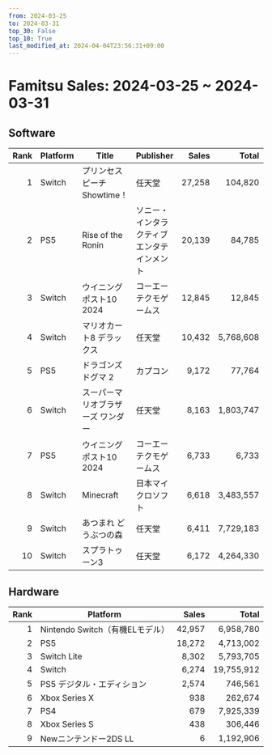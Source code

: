 ```yaml
---
from: 2024-03-25
to: 2024-03-31
top_30: False
top_10: True
last_modified_at: 2024-04-04T23:56:31+09:00
---
```

# Famitsu Sales: 2024-03-25 ~ 2024-03-31
## Software
| Rank | Platform | Title | Publisher | Sales | Total | Rate | New |
| -: | -- | -- | -- | -: | -: | -: | -- |
| 1 | Switch | プリンセスピーチ Showtime！ | 任天堂 | 27,258 | 104,820 |  |  |
| 2 | PS5 | Rise of the Ronin | ソニー・インタラクティブエンタテインメント | 20,139 | 84,785 |  |  |
| 3 | Switch | ウイニングポスト10 2024 | コーエーテクモゲームス | 12,845 | 12,845 |  | **New** |
| 4 | Switch | マリオカート8 デラックス | 任天堂 | 10,432 | 5,768,608 |  |  |
| 5 | PS5 | ドラゴンズドグマ 2 | カプコン | 9,172 | 77,764 |  |  |
| 6 | Switch | スーパーマリオブラザーズ ワンダー | 任天堂 | 8,163 | 1,803,747 |  |  |
| 7 | PS5 | ウイニングポスト10 2024 | コーエーテクモゲームス | 6,733 | 6,733 |  | **New** |
| 8 | Switch | Minecraft | 日本マイクロソフト | 6,618 | 3,483,557 |  |  |
| 9 | Switch | あつまれ どうぶつの森 | 任天堂 | 6,411 | 7,729,183 |  |  |
| 10 | Switch | スプラトゥーン3 | 任天堂 | 6,172 | 4,264,330 |  |  |

## Hardware
| Rank | Platform | Sales | Total |
| -: | -- | -: | -: |
| 1 | Nintendo Switch（有機ELモデル） | 42,957 | 6,958,780 |
| 2 | PS5 | 18,272 | 4,713,002 |
| 3 | Switch Lite | 8,302 | 5,793,705 |
| 4 | Switch | 6,274 | 19,755,912 |
| 5 | PS5 デジタル・エディション | 2,574 | 746,561 |
| 6 | Xbox Series X | 938 | 262,674 |
| 7 | PS4 | 679 | 7,925,339 |
| 8 | Xbox Series S | 438 | 306,446 |
| 9 | Newニンテンドー2DS LL | 6 | 1,192,906 |
